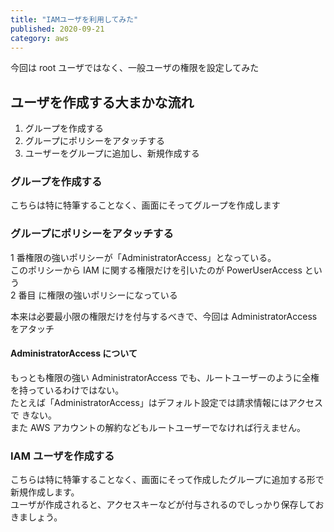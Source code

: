 ```yaml
---
title: "IAMユーザを利用してみた"
published: 2020-09-21
category: aws
---
```


今回は root ユーザではなく、一般ユーザの権限を設定してみた

## ユーザを作成する大まかな流れ

1. グループを作成する
2. グループにポリシーをアタッチする
3. ユーザーをグループに追加し、新規作成する

### グループを作成する

こちらは特に特筆することなく、画面にそってグループを作成します

### グループにポリシーをアタッチする

1 番権限の強いポリシーが「AdministratorAccess」となっている。  
このポリシーから IAM に関する権限だけを引いたのが PowerUserAccess という  
2 番目 に権限の強いポリシーになっている

本来は必要最小限の権限だけを付与するべきで、今回は AdministratorAccess をアタッチ

#### AdministratorAccess について

もっとも権限の強い AdministratorAccess でも、ルートユーザーのように全権を持っているわけではない。  
たとえば「AdministratorAccess」はデフォルト設定では請求情報にはアクセスで きない。  
また AWS アカウントの解約などもルートユーザーでなければ行えません。

### IAM ユーザを作成する

こちらは特に特筆することなく、画面にそって作成したグループに追加する形で新規作成します。  
ユーザが作成されると、アクセスキーなどが付与されるのでしっかり保存しておきましょう。
